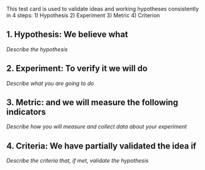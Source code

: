 This test card is used to validate ideas and working hypotheses consistently in 4 steps: 1) Hypothesis 2) Experiment 3) Metric 4) Criterion

## 1. Hypothesis: We believe what
_Describe the hypothesis_

## 2. Experiment: To verify it we will do
_Describe what you are going to do_

## 3. Metric: and we will measure the following indicators
_Describe how you will measure and collect data about your experiment_

## 4. Criteria: We have partially validated the idea if
_Describe the criteria that, if met, validate the hypothesis_
